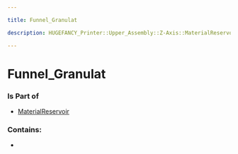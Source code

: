 ```yaml
---

title: Funnel_Granulat

description: HUGEFANCY_Printer::Upper_Assembly::Z-Axis::MaterialReservoir::Funnel_Granulat

---
```

# Funnel_Granulat
<script>
    var geoarray = '{"Funnel_Granulat": {}}';
</script>
<script>
    var basepath = '/assets/HUGEFANCY_Printer/Upper_Assembly/Z-Axis/MaterialReservoir/';
</script>
<link rel="stylesheet" href="/css/container.css">

<div id="container"></div>

<!-- these are the required scripts for the three.js scene -->
<script src="/lib/three.min.js"></script>
<script src="/lib/OrbitControls.js"></script>
<script src="/lib/RectAreaLightUniformsLib.js"></script>
<!-- this is your app's lib file -->
<script src="/lib/triceratops_app.js"></script>
### Is Part of
- [MaterialReservoir](../MaterialReservoir)  

### Contains:
- [](./Funnel_Granulat/)

